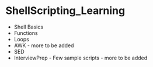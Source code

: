 # ShellScripting_Learning

* Shell Basics
* Functions
* Loops
* AWK - more to be added
* SED
* InterviewPrep - Few sample scripts - more to be added
